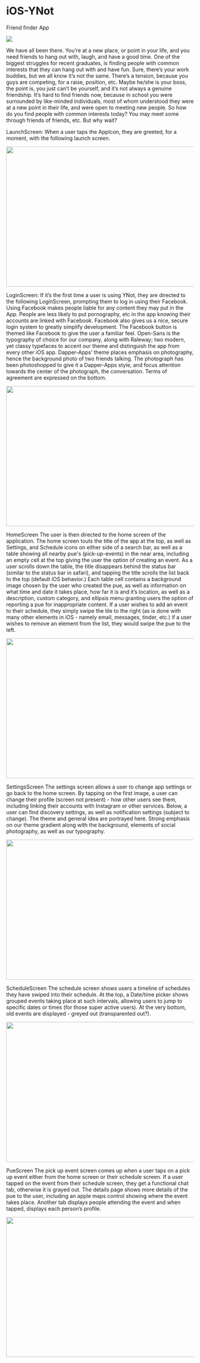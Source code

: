 # iOS-YNot
Friend finder App

<img src="/Screenshots/Logo.png"/>

We have all been there. You’re at a new place, or point in your life, and you need friends to hang out with, laugh, and have a good time.
One of the biggest struggles for recent graduates, is finding people with common interests that they can hang out with and have fun. Sure, there’s your work buddies, but we all know it’s not the same. There’s a tension, because you guys are competing, for a raise, position, etc. Maybe he/she is your boss, the point is, you just can’t be yourself, and it’s not always a genuine friendship. It’s hard to find friends now, because in school you were surrounded by like-minded individuals, most of whom understood they were at a new point in their life, and were open to meeting new people. So how do you find people with common interests today? You may meet some through friends of friends, etc. But why wait?

LaunchScreen:
When a user taps the AppIcon, they are greeted, for a moment, with the following launch screen.

<img src="/Screenshots/LaunchScreenImage@x2.png" width="667" height="375" />

LoginScreen:
If it’s the first time a user is using YNot, they are directed to the following LoginScreen, prompting them to log in using their Facebook. Using Facebook makes people liable for any content they may put in the App. People are less likely to put pornography, etc in the app knowing their accounts are linked with Facebook. Facebook also gives us a nice, secure login system to greatly simplify development. The Facebook button is themed like Facebook to give the user a familiar feel. Open-Sans is the typography of choice for our company, along with Raleway; two modern, yet classy typefaces to accent our theme and distinguish the app from every other iOS app. Dapper-Apps’ theme places emphasis on photography, hence the background photo of two friends talking. The photograph has been photoshopped to give it a Dapper-Apps style, and focus attention towards the center of the photograph, the conversation. Terms of agreement are expressed on the bottom.

<img src="/Screenshots/Login.png" width="667" height="375" />

HomeScreen
The user is then directed to the home screen of the application. The home screen touts the title of the app at the top, as well as Settings, and Schedule icons on either side of a search bar, as well as a table showing all nearby pue's (pick-up-events) in the near area, including an empty cell at the top giving the user the option of creating an event. As a user scrolls down the table, the title disappears behind the status bar (similar to the status bar in safari), and tapping the title scrolls the list back to the top (default iOS behavior.) Each table cell contains a background image chosen by the user who created the pue, as well as information on what time and date it takes place, how far it is and it’s location, as well as a description, custom category, and ellipsis menu granting users the option of reporting a pue for inappropriate content. If a user wishes to add an event to their schedule, they simply swipe the tile to the right (as is done with many other elements in iOS - namely email, messages, tinder, etc.) if a user wishes to remove an element from the list, they would swipe the pue to the left.

<img src="/Screenshots/Home.png" width="667" height="375" />

SettingsScreen
The settings screen allows a user to change app settings or go back to the home screen. By tapping on the first image, a user can change their profile (screen not present) - how other users see them, including linking their accounts with Instagram or other services. Below, a user can find discovery settings, as well as notification settings (subject to change). The theme and general idea are portrayed here. Strong emphasis on our theme gradient along with the background, elements of social photography, as well as our typography.

<img src="/Screenshots/Settings.png" width="667" height="375" />

ScheduleScreen
The schedule screen shows users a timeline of schedules they have swiped into their schedule. At the top, a Date/time picker shows grouped events taking place at such intervals, allowing users to jump to specific dates or times (for those super active users). At the very bottom, old events are displayed - greyed out (transparented out?).

<img src="/Screenshots/Schedule.png" width="667" height="375" />

PueScreen
The pick up event screen comes up when a user taps on a pick up event either from the home screen or their schedule screen. If a user tapped on the event from their schedule screen, they get a functional chat tab, otherwise it is grayed out. The details page shows more details of the pue to the user, including an apple maps control showing where the event takes place. Another tab displays people attending the event and when tapped, displays each person’s profile.

<img src="/Screenshots/Details.png" width="667" height="375" />
